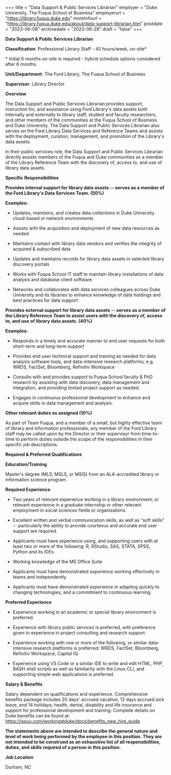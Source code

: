 +++
title = "Data Support & Public Services Librarian"
employer = "Duke University, The Fuqua School of Business"
employerurl = "https://library.fuqua.duke.edu"
moreinfourl = "https://library.fuqua.duke.edu/about/data-support-librarian.htm"
postdate = "2023-06-08"
archivedate = "2023-06-28"
draft = "false"
+++

**Data Support & Public Services Librarian**

**Classification**: Professional Library Staff - 40 hours/week,
on-site\*

\* Initial 6 months on-site is required - hybrid schedule options
considered after 6 months.

**Unit/Department**: The Ford Library, The Fuqua School of Business

**Supervisor**: Library Director

**Overview**

The Data Support and Public Services Librarian provides support,
instruction for, and assistance using Ford Library's data assets both
internally and externally to library staff, student and faculty
researchers, and other members of the communities at the Fuqua School of
Business and Duke University. The Data Support and Public Services
Librarian also serves on the Ford Library Data Services and Reference
Teams and assists with the deployment, curation, management, and
promotion of the Library's data assets.

In their public services role, the Data Support and Public Services
Librarian directly assists members of the Fuqua and Duke communities as
a member of the Library Reference Team with the discovery of, access to,
and use of library data assets.

**Specific Responsibilities**

**Provides internal support for library data assets -- serves as a member of the Ford Library's Data Services Team. (50%)**

**Examples:**

-   Updates, maintains, and creates data collections in Duke University
    cloud-based or network environments

-   Assists with the acquisition and deployment of new data resources as
    needed

-   Maintains contact with library data vendors and verifies the
    integrity of acquired & subscribed data

-   Updates and maintains records for library data assets in selected
    library discovery portals

-   Works with Fuqua School IT staff to maintain library installations
    of data analysis and database client software

-   Networks and collaborates with data services colleagues across Duke
    University and its libraries to enhance knowledge of data holdings
    and best practices for data support

**Provides external support for library data assets -- serves as a member of the Library Reference Team to assist users with the discovery of, access to, and use of library data assets. (40%)**

**Examples:**

-   Responds in a timely and accurate manner to end user requests for
    both short-term and long-term support

-   Provides end user technical support and training as needed for data
    analysis software tools, and data-intensive research platforms, e.g.
    WRDS, FactSet, Bloomberg, Refinitiv Workspace

-   Consults with and provides support to Fuqua School faculty & PhD
    research by assisting with data discovery, data management and
    integration, and providing limited project support as needed.

-   Engages in continuous professional development to enhance and
    acquire skills in data management and analysis.

**Other relevant duties as assigned (10%)**

As part of Team Fuqua, and a member of a small, but highly effective
team of library and information professionals, any member of the Ford
Library staff may be called upon by the Director or their supervisor
from time-to-time to perform duties outside the scope of the
responsibilities in their specific job descriptions.

**Required & Preferred Qualifications**

**Education/Training**

Master\'s degree (MLS, MSLS, or MSIS) from an ALA-accredited library or
information science program.

**Required Experience**

-   Two years of relevant experience working in a library environment;
    or relevant experience in a graduate internship or other relevant
    employment in social sciences fields or organizations.

-   Excellent written and verbal communication skills, as well as "soft
    skills" \-- particularly the ability to provide courteous and
    accurate end user support are required.

-   Applicants must have experience using, and supporting users with at
    least two or more of the following: R, RStudio, SAS, STATA, SPSS,
    Python and its IDEs.

-   Working knowledge of the MS Office Suite

-   Applicants must have demonstrated experience working effectively in
    teams and independently.

-   Applicants must have demonstrated experience in adapting quickly to
    changing technologies, and a commitment to continuous learning.

**Preferred Experience**

-   Experience working in an academic or special library environment is
    preferred.

-   Experience with library public services is preferred, with
    preference given to experience in project consulting and research
    support.

-   Experience working with one or more of the following, or similar
    data-intensive research platforms is preferred: WRDS, FactSet,
    Bloomberg, Refinitiv Workspace, Capital IQ.

-   Experience using VS Code or a similar IDE to write and edit HTML,
    PHP, BASH shell scripts as well as familiarity with the Linux CLI,
    and supporting simple web applications is preferred.

**Salary & Benefits**

Salary dependent on qualifications and experience. Comprehensive
benefits package includes 20 days' accrued vacation, 12 days accrued
sick leave, and 14 holidays; health, dental, disability and life
insurance and support for professional development and training.
Complete details on Duke benefits can be found at:
<https://issuu.com/workingatduke/docs/benefits_new_hire_guide>

**The statements above are intended to describe the general nature and
level of work being performed by the employee in this position. They are
not intended to be construed as an exhaustive list of all
responsibilities, duties, and skills required of a person in this
position.**

**Job Location**

Durham, NC

